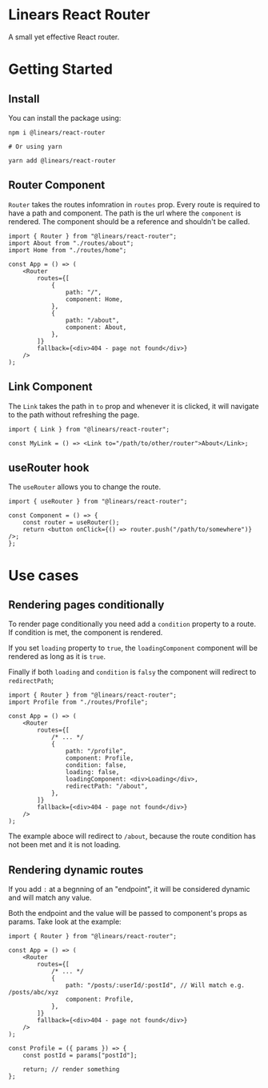 # Linears React Router

A small yet effective React router.

# Getting Started

## Install

You can install the package using:

```
npm i @linears/react-router

# Or using yarn

yarn add @linears/react-router

```

## Router Component

`Router` takes the routes infomration in `routes` prop. Every route is required to have a path and component. The path is the url where the `component` is rendered. The component should be a reference and shouldn't be called.

```tsx
import { Router } from "@linears/react-router";
import About from "./routes/about";
import Home from "./routes/home";

const App = () => (
    <Router
        routes={[
            {
                path: "/",
                component: Home,
            },
            {
                path: "/about",
                component: About,
            },
        ]}
        fallback={<div>404 - page not found</div>}
    />
);
```

## Link Component

The `Link` takes the path in `to` prop and whenever it is clicked, it will navigate to the path without refreshing the page.

```tsx
import { Link } from "@linears/react-router";

const MyLink = () => <Link to="/path/to/other/router">About</Link>;
```

## useRouter hook

The `useRouter` allows you to change the route.

```tsx
import { useRouter } from "@linears/react-router";

const Component = () => {
    const router = useRouter();
    return <button onClick={() => router.push("/path/to/somewhere")} />;
};
```

# Use cases

## Rendering pages conditionally

To render page conditionally you need add a `condition` property to a route. If condition is met, the component is rendered.

If you set `loading` property to `true`, the `loadingComponent` component will be rendered as long as it is `true`.

Finally if both `loading` and `condition` is `falsy` the component will redirect to `redirectPath`;

```tsx
import { Router } from "@linears/react-router";
import Profile from "./routes/Profile";

const App = () => (
    <Router
        routes={[
            /* ... */
            {
                path: "/profile",
                component: Profile,
                condition: false,
                loading: false,
                loadingComponent: <div>Loading</div>,
                redirectPath: "/about",
            },
        ]}
        fallback={<div>404 - page not found</div>}
    />
);
```

The example aboce will redirect to `/about`, because the route condition has not been met and it is not loading.

## Rendering dynamic routes

If you add `:` at a begnning of an "endpoint", it will be considered dynamic and will match any value.

Both the endpoint and the value will be passed to component's props as params. Take look at the example:

```tsx
import { Router } from "@linears/react-router";

const App = () => (
    <Router
        routes={[
            /* ... */
            {
                path: "/posts/:userId/:postId", // Will match e.g. /posts/abc/xyz
                component: Profile,
            },
        ]}
        fallback={<div>404 - page not found</div>}
    />
);

const Profile = ({ params }) => {
    const postId = params["postId"];

    return; // render something
};
```
